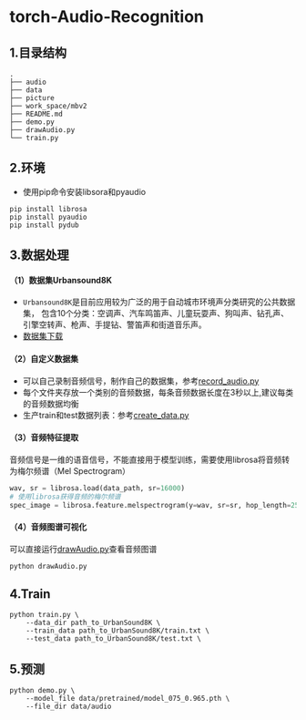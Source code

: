 # torch-Audio-Recognition

## 1.目录结构

```
.
├── audio
├── data
├── picture
├── work_space/mbv2
├── README.md
├── demo.py
├── drawAudio.py
└── train.py
```

## 2.环境
- 使用pip命令安装libsora和pyaudio

```shell
pip install librosa
pip install pyaudio
pip install pydub
```


## 3.数据处理
#### （1）数据集Urbansound8K 

- `Urbansound8K`是目前应用较为广泛的用于自动城市环境声分类研究的公共数据集，
包含10个分类：空调声、汽车鸣笛声、儿童玩耍声、狗叫声、钻孔声、引擎空转声、枪声、手提钻、警笛声和街道音乐声。
- [数据集下载](https://zenodo.org/record/1203745/files/UrbanSound8K.tar.gz)

#### （2）自定义数据集

- 可以自己录制音频信号，制作自己的数据集，参考[record_audio.py](audio/dataloader/record_audio.py)
- 每个文件夹存放一个类别的音频数据，每条音频数据长度在3秒以上,建议每类的音频数据均衡
- 生产train和test数据列表：参考[create_data.py](audio/dataloader/create_data.py)

#### （3）音频特征提取

音频信号是一维的语音信号，不能直接用于模型训练，需要使用librosa将音频转为梅尔频谱（Mel Spectrogram）

```python
wav, sr = librosa.load(data_path, sr=16000)
# 使用librosa获得音频的梅尔频谱
spec_image = librosa.feature.melspectrogram(y=wav, sr=sr, hop_length=256)
```

#### （4）音频图谱可视化

可以直接运行[drawAudio.py](drawAudio.py)查看音频图谱

```shell
python drawAudio.py
```


## 4.Train

```shell
python train.py \
    --data_dir path_to_UrbanSound8K \
    --train_data path_to_UrbanSound8K/train.txt \
    --test_data path_to_UrbanSound8K/test.txt \
```

## 5.预测

```shell
python demo.py \
    --model_file data/pretrained/model_075_0.965.pth \
    --file_dir data/audio
```
